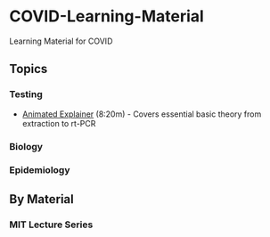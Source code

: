 # COVID-Learning-Material
Learning Material for COVID

## Topics
### Testing
* [Animated Explainer](https://www.youtube.com/watch?v=ThG_02miq-4) (8:20m) - Covers essential basic theory from extraction to rt-PCR

### Biology

### Epidemiology

## By Material
### MIT Lecture Series


